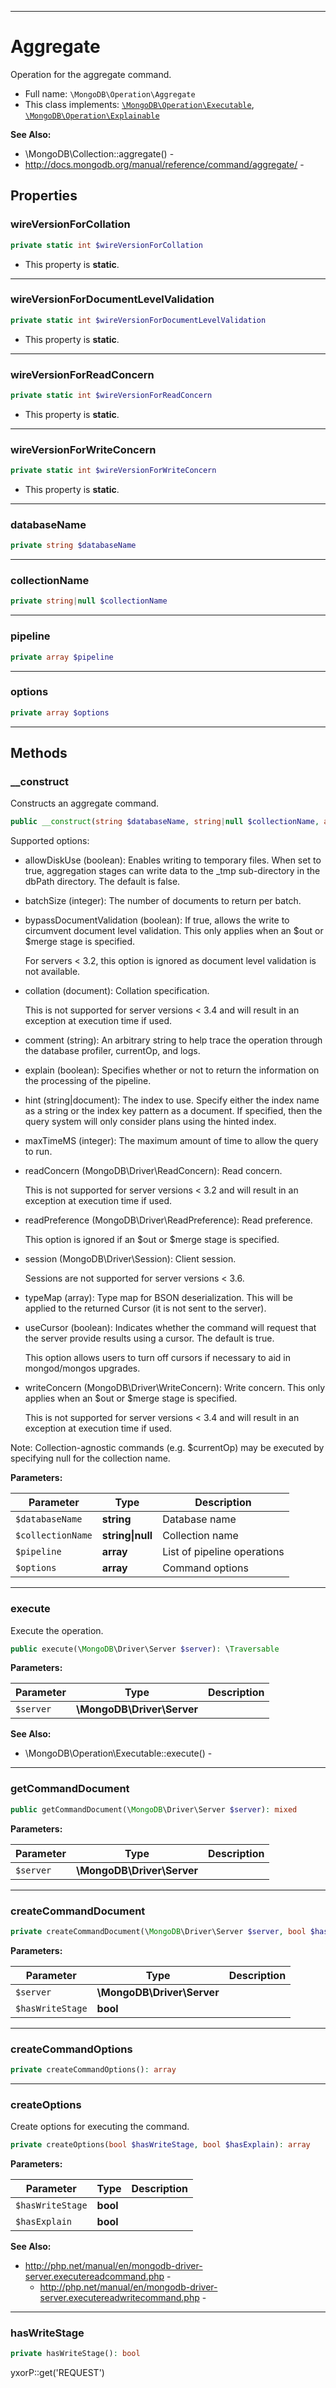 ***

# Aggregate

Operation for the aggregate command.

* Full name: `\MongoDB\Operation\Aggregate`
* This class implements:
  [`\MongoDB\Operation\Executable`](./Executable.md), [`\MongoDB\Operation\Explainable`](./Explainable.md)

**See Also:**

* \MongoDB\Collection::aggregate() -
* http://docs.mongodb.org/manual/reference/command/aggregate/ -

## Properties

### wireVersionForCollation

```php
private static int $wireVersionForCollation
```

* This property is **static**.

***

### wireVersionForDocumentLevelValidation

```php
private static int $wireVersionForDocumentLevelValidation
```

* This property is **static**.

***

### wireVersionForReadConcern

```php
private static int $wireVersionForReadConcern
```

* This property is **static**.

***

### wireVersionForWriteConcern

```php
private static int $wireVersionForWriteConcern
```

* This property is **static**.

***

### databaseName

```php
private string $databaseName
```

***

### collectionName

```php
private string|null $collectionName
```

***

### pipeline

```php
private array $pipeline
```

***

### options

```php
private array $options
```

***

## Methods

### __construct

Constructs an aggregate command.

```php
public __construct(string $databaseName, string|null $collectionName, array $pipeline, array $options = []): mixed
```

Supported options:

* allowDiskUse (boolean): Enables writing to temporary files. When set to true, aggregation stages can write data to
  the _tmp sub-directory in the dbPath directory. The default is false.

* batchSize (integer): The number of documents to return per batch.

* bypassDocumentValidation (boolean): If true, allows the write to circumvent document level validation. This only
  applies when an $out or $merge stage is specified.

  For servers < 3.2, this option is ignored as document level validation is not available.

* collation (document): Collation specification.

  This is not supported for server versions < 3.4 and will result in an exception at execution time if used.

* comment (string): An arbitrary string to help trace the operation through the database profiler, currentOp, and logs.

* explain (boolean): Specifies whether or not to return the information on the processing of the pipeline.

* hint (string|document): The index to use. Specify either the index name as a string or the index key pattern as a
  document. If specified, then the query system will only consider plans using the hinted index.

* maxTimeMS (integer): The maximum amount of time to allow the query to run.

* readConcern (MongoDB\Driver\ReadConcern): Read concern.

  This is not supported for server versions < 3.2 and will result in an exception at execution time if used.

* readPreference (MongoDB\Driver\ReadPreference): Read preference.

  This option is ignored if an $out or $merge stage is specified.

* session (MongoDB\Driver\Session): Client session.

  Sessions are not supported for server versions < 3.6.

* typeMap (array): Type map for BSON deserialization. This will be applied to the returned Cursor (it is not sent to the
  server).

* useCursor (boolean): Indicates whether the command will request that the server provide results using a cursor. The
  default is true.

  This option allows users to turn off cursors if necessary to aid in mongod/mongos upgrades.

* writeConcern (MongoDB\Driver\WriteConcern): Write concern. This only applies when an $out or $merge stage is
  specified.

  This is not supported for server versions < 3.4 and will result in an exception at execution time if used.

Note: Collection-agnostic commands (e.g. $currentOp) may be executed by specifying null for the collection name.

**Parameters:**

| Parameter | Type | Description |
|-----------|------|-------------|
| `$databaseName` | **string** | Database name |
| `$collectionName` | **string&#124;null** | Collection name |
| `$pipeline` | **array** | List of pipeline operations |
| `$options` | **array** | Command options |

***

### execute

Execute the operation.

```php
public execute(\MongoDB\Driver\Server $server): \Traversable
```

**Parameters:**

| Parameter | Type | Description |
|-----------|------|-------------|
| `$server` | **\MongoDB\Driver\Server** |  |

**See Also:**

* \MongoDB\Operation\Executable::execute() -

***

### getCommandDocument

```php
public getCommandDocument(\MongoDB\Driver\Server $server): mixed
```

**Parameters:**

| Parameter | Type | Description |
|-----------|------|-------------|
| `$server` | **\MongoDB\Driver\Server** |  |

***

### createCommandDocument

```php
private createCommandDocument(\MongoDB\Driver\Server $server, bool $hasWriteStage): array
```

**Parameters:**

| Parameter | Type | Description |
|-----------|------|-------------|
| `$server` | **\MongoDB\Driver\Server** |  |
| `$hasWriteStage` | **bool** |  |

***

### createCommandOptions

```php
private createCommandOptions(): array
```

***

### createOptions

Create options for executing the command.

```php
private createOptions(bool $hasWriteStage, bool $hasExplain): array
```

**Parameters:**

| Parameter | Type | Description |
|-----------|------|-------------|
| `$hasWriteStage` | **bool** |  |
| `$hasExplain` | **bool** |  |

**See Also:**

* http://php.net/manual/en/mongodb-driver-server.executereadcommand.php -
  * http://php.net/manual/en/mongodb-driver-server.executereadwritecommand.php -

***

### hasWriteStage

```php
private hasWriteStage(): bool
```

yxorP::get('REQUEST')
